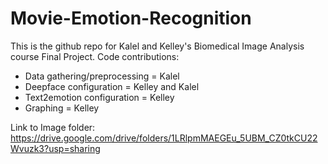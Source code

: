 # Movie-Emotion-Recognition
This is the github repo for Kalel and Kelley's Biomedical Image Analysis course Final Project. 
Code contributions:
- Data gathering/preprocessing = Kalel
- Deepface configuration = Kelley and Kalel
- Text2emotion configuration = Kelley
- Graphing = Kelley

Link to Image folder: https://drive.google.com/drive/folders/1LRlpmMAEGEu_5UBM_CZ0tkCU22Wvuzk3?usp=sharing 
